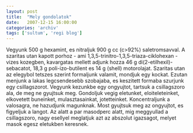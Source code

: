 ```yaml
---
layout: post
title:  "Mely gondolatok"
date:   2007-12-15 16:00:00
categories: 'archiv'
tags: ['sultum', 'regi blog']
---
```


Vegyunk 500 g hexamint, es nitraljuk 900 g cc (c>92%) saletromsavval. A szaritas utan kapott porhoz - ami 1,3,5-trinitro-1,3,5-triaza-ciklohexan - vizes kozegben, kavargatas mellett adjunk hozza 46 g di(2-etilhexil)-sebacatot, 18,3 g poli-izo-butilent es 14 g (shell) motorolajat. Szaritas utan az elegybol tetszes szerint formaljunk valamit, mondjuk egy kockat.
Ezutan menjunk a lakas legcsendesebb szobajaba, es keszitett formaba szurjunk egy csillagszorot. Vegyunk kezunkbe egy ongyujtot, tartsuk a csillagszoro ala, de meg ne gyujtsuk meg.
Gondoljuk vegig eletunket, eloiteleteinket, elkovetett buneinket, mulasztasainkat, jotetteinket. Koncentraljunk a valosagra, ne hazudjunk magunknak.
Most gyujtsuk meg az ongyujtot, es figyeljuk a langot. Az alatt a par masodperc alatt, mig meggyullad a csillagszoro, nagy esellyel meglatjuk azt az abszolut igazsagot, melyet masok egesz eletukben keresnek.